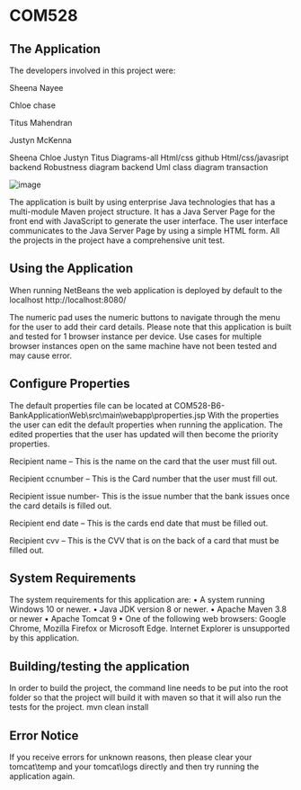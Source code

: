 # COM528
## The Application

The developers involved in this project were:

Sheena Nayee

Chloe chase

Titus Mahendran

Justyn McKenna

Sheena
Chloe
Justyn
Titus 
Diagrams-all
Html/css
github
Html/css/javasript
backend
Robustness diagram
backend
Uml class diagram
transaction



![image](https://user-images.githubusercontent.com/72074715/142429490-130a2b6c-e4b9-496e-a34f-b7135473f377.png)


The application is built by using enterprise Java technologies that has a multi-module Maven project structure. It has a Java Server Page for the front end with JavaScript to generate the user interface. The user interface communicates to the Java Server Page by using a simple HTML form. All the projects in the project have a comprehensive unit test.

## Using the Application
When running NetBeans the web application is deployed by default to the localhost
http://localhost:8080/

The numeric pad uses the numeric buttons to navigate through the menu for the user to add their card details.
Please note that this application is built and tested for 1 browser instance per device. Use cases for multiple browser instances open on the same machine have not been tested and may cause error.

## Configure Properties

The default properties file can be located at 
COM528-B6-BankApplicationWeb\src\main\webapp\properties.jsp
With the properties the user can edit the default properties when running the application. The edited properties that the user has updated will then become the priority properties.

Recipient name – This is the name on the card that the user must fill out.

Recipient ccnumber – This is the Card number that the user must fill out.

Recipient issue number- This is the issue number that the bank issues once the card details is filled out.

Recipient end date – This is the cards end date that must be filled out.

Recipient cvv – This is the CVV that is on the back of a card that must be filled out.

## System Requirements 

The system requirements for this application are:
•	A system running Windows 10 or newer.
•	Java JDK version 8 or newer.
•	Apache Maven 3.8 or newer
•	Apache Tomcat 9
•	One of the following web browsers: Google Chrome, Mozilla Firefox or Microsoft Edge. Internet Explorer is unsupported by this application.

## Building/testing the application

In order to build the project, the command line needs to be put into the root folder so that the project will build it with maven so that it will also run the tests for the project.
mvn clean install

## Error Notice

If you receive errors for unknown reasons, then please clear your tomcat\temp and your tomcat\logs directly and then try running the application again.

